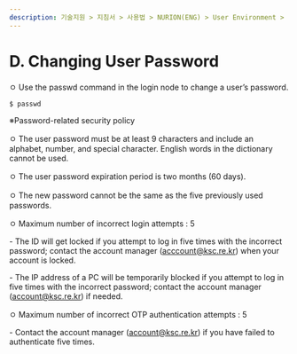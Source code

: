```yaml
---
description: 기술지원 > 지침서 > 사용법 > NURION(ENG) > User Environment > D. Changing User Password
---
```


# D. Changing User Password

ㅇ Use the passwd command in the login node to change a user’s password.

```
$ passwd
```

&#x20;

&#x20;※Password-related security policy

ㅇ The user password must be at least 9 characters and include an alphabet, number, and special character. English words in the dictionary cannot be used.

ㅇ The user password expiration period is two months (60 days).

ㅇ The new password cannot be the same as the five previously used passwords.

ㅇ Maximum number of incorrect login attempts : 5

&#x20;\- The ID will get locked if you attempt to log in five times with the incorrect password; contact the account manager ([acccount@ksc.re.kr](mailto:acccount@ksc.re.kr)) when your account is locked.

&#x20;\- The IP address of a PC will be temporarily blocked if you attempt to log in five times with the incorrect password; contact the account manager ([account@ksc.re.kr](mailto:account@ksc.re.kr)) if needed.

ㅇ Maximum number of incorrect OTP authentication attempts : 5

&#x20;\- Contact the account manager ([account@ksc.re.kr](mailto:account@ksc.re.kr)) if you have failed to authenticate five times.

&#x20;
